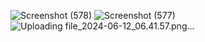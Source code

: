 ![Screenshot (578)](https://github.com/NikanshuGoyal/sorting-visualiser/assets/102424293/48a9350f-018a-4b42-af6b-218eebf0b97d)
![Screenshot (577)](https://github.com/NikanshuGoyal/sorting-visualiser/assets/102424293/62e58841-1989-4f0b-9cda-fd7489f0dd8e)
![Uploading file_2024-06-12_06.41.57.png…]()

